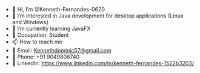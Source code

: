 - 👋 Hi, I’m @Kenneth-Fernandes-0620
- 👀 I’m interested in Java development for desktop applications {Linux and Windows}
- 🌱 I’m currently learning JavaFX
- :briefcase:  Occupation: Student
- 📫 How to reach me
-   :email: Email: Kennethdominic57@gmail.com
-   :iphone: Phone: +91 9049806740
-   :page_facing_up: LinkedIn: https://www.linkedin.com/in/kenneth-fernandes-1522b3203/

<!---
Kenneth-Fernandes-0620/Kenneth-Fernandes-0620 is a ✨ special ✨ repository because its `README.md` (this file) appears on your GitHub profile.
You can click the Preview link to take a look at your changes.
--->
